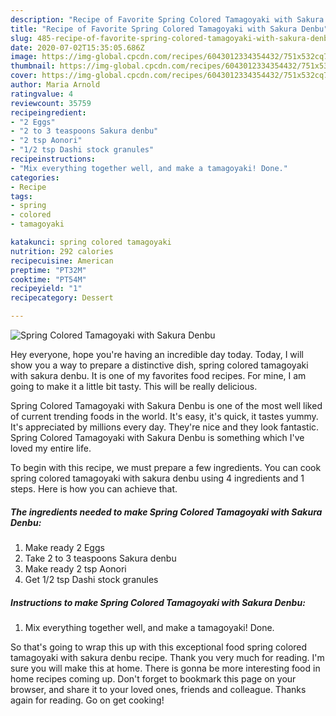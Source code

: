 ```yaml
---
description: "Recipe of Favorite Spring Colored Tamagoyaki with Sakura Denbu"
title: "Recipe of Favorite Spring Colored Tamagoyaki with Sakura Denbu"
slug: 485-recipe-of-favorite-spring-colored-tamagoyaki-with-sakura-denbu
date: 2020-07-02T15:35:05.686Z
image: https://img-global.cpcdn.com/recipes/6043012334354432/751x532cq70/spring-colored-tamagoyaki-with-sakura-denbu-recipe-main-photo.jpg
thumbnail: https://img-global.cpcdn.com/recipes/6043012334354432/751x532cq70/spring-colored-tamagoyaki-with-sakura-denbu-recipe-main-photo.jpg
cover: https://img-global.cpcdn.com/recipes/6043012334354432/751x532cq70/spring-colored-tamagoyaki-with-sakura-denbu-recipe-main-photo.jpg
author: Maria Arnold
ratingvalue: 4
reviewcount: 35759
recipeingredient:
- "2 Eggs"
- "2 to 3 teaspoons Sakura denbu"
- "2 tsp Aonori"
- "1/2 tsp Dashi stock granules"
recipeinstructions:
- "Mix everything together well, and make a tamagoyaki! Done."
categories:
- Recipe
tags:
- spring
- colored
- tamagoyaki

katakunci: spring colored tamagoyaki 
nutrition: 292 calories
recipecuisine: American
preptime: "PT32M"
cooktime: "PT54M"
recipeyield: "1"
recipecategory: Dessert

---
```



![Spring Colored Tamagoyaki with Sakura Denbu](https://img-global.cpcdn.com/recipes/6043012334354432/751x532cq70/spring-colored-tamagoyaki-with-sakura-denbu-recipe-main-photo.jpg)

Hey everyone, hope you're having an incredible day today. Today, I will show you a way to prepare a distinctive dish, spring colored tamagoyaki with sakura denbu. It is one of my favorites food recipes. For mine, I am going to make it a little bit tasty. This will be really delicious.



Spring Colored Tamagoyaki with Sakura Denbu is one of the most well liked of current trending foods in the world. It's easy, it's quick, it tastes yummy. It's appreciated by millions every day. They're nice and they look fantastic. Spring Colored Tamagoyaki with Sakura Denbu is something which I've loved my entire life.


To begin with this recipe, we must prepare a few ingredients. You can cook spring colored tamagoyaki with sakura denbu using 4 ingredients and 1 steps. Here is how you can achieve that.

<!--inarticleads1-->

##### The ingredients needed to make Spring Colored Tamagoyaki with Sakura Denbu:

1. Make ready 2 Eggs
1. Take 2 to 3 teaspoons Sakura denbu
1. Make ready 2 tsp Aonori
1. Get 1/2 tsp Dashi stock granules




<!--inarticleads2-->

##### Instructions to make Spring Colored Tamagoyaki with Sakura Denbu:

1. Mix everything together well, and make a tamagoyaki! Done.




So that's going to wrap this up with this exceptional food spring colored tamagoyaki with sakura denbu recipe. Thank you very much for reading. I'm sure you will make this at home. There is gonna be more interesting food in home recipes coming up. Don't forget to bookmark this page on your browser, and share it to your loved ones, friends and colleague. Thanks again for reading. Go on get cooking!
